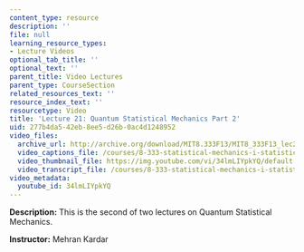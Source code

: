 ```yaml
---
content_type: resource
description: ''
file: null
learning_resource_types:
- Lecture Videos
optional_tab_title: ''
optional_text: ''
parent_title: Video Lectures
parent_type: CourseSection
related_resources_text: ''
resource_index_text: ''
resourcetype: Video
title: 'Lecture 21: Quantum Statistical Mechanics Part 2'
uid: 277b4da5-42eb-8ee5-d26b-0ac4d1248952
video_files:
  archive_url: http://archive.org/download/MIT8.333F13/MIT8_333F13_lec21_300k.mp4
  video_captions_file: /courses/8-333-statistical-mechanics-i-statistical-mechanics-of-particles-fall-2013/10e9328ab4145ad69732b9960c83e95d_34lmLIYpkYQ.vtt
  video_thumbnail_file: https://img.youtube.com/vi/34lmLIYpkYQ/default.jpg
  video_transcript_file: /courses/8-333-statistical-mechanics-i-statistical-mechanics-of-particles-fall-2013/8d8391a5b4d128c30b35fd1a1527df88_34lmLIYpkYQ.pdf
video_metadata:
  youtube_id: 34lmLIYpkYQ
---
```


**Description:** This is the second of two lectures on Quantum Statistical Mechanics.

**Instructor:** Mehran Kardar